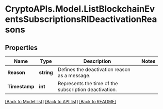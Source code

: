 # CryptoAPIs.Model.ListBlockchainEventsSubscriptionsRIDeactivationReasons

## Properties

Name | Type | Description | Notes
------------ | ------------- | ------------- | -------------
**Reason** | **string** | Defines the deactivation reason as a message. | 
**Timestamp** | **int** | Represents the time of the subscription deactivation. | 

[[Back to Model list]](../README.md#documentation-for-models) [[Back to API list]](../README.md#documentation-for-api-endpoints) [[Back to README]](../README.md)

